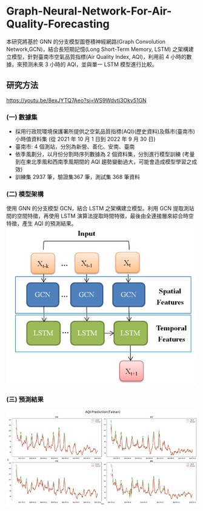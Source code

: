 # Graph-Neural-Network-For-Air-Quality-Forecasting  
本研究將基於 GNN 的分支模型圖卷積神經網路(Graph Convolution Network,GCN)，結合長短期記憶(Long Short-Term Memory, LSTM) 之架構建立模型，針對臺南市空氣品質指標(Air Quality Index, AQI)，利用前 4 小時的數據，來预测未來 3 小時的 AQI，並與單一 LSTM 模型進行比較。

## 研究方法
https://youtu.be/8exJYTQ7Aeo?si=WS9Wdvtj3Okv51GN
### (一) 數據集
* 採用行政院環境保護署所提供之空氣品質指標(AQI)(歷史資料)及縣市(臺南市)小時值資料集 (從 2021 年 10 月 1 日到 2022 年 9 月 30 日)
* 臺南市: 4 個測站，分別為新營、善化、安南、臺南 
* 依季風劃分，以月份分割時序列數據為 2 個資料集，分別進行模型訓練 (考量到在東北季風和西南季風期間的 AQI 趨勢變動過大，可能會造成模型學習之成效)
* 訓練集 2937 筆，驗證集367 筆，測試集 368 筆資料
### (二) 模型架構
使用 GNN 的分支模型 GCN，結合 LSTM 之架構建立模型。利用 GCN 提取測站間的空間特徵，再使用 LSTM 演算法提取時間特徵，最後由全連接層來綜合時空特徵，產生 AQI 的預測結果。  
<img src="https://github.com/EmilyChang6/Graph-Neural-Network-For-Air-Quality-Forecasting/blob/main/model.PNG" width="500">

### (三) 預測結果
<img src="https://github.com/EmilyChang6/Graph-Neural-Network-For-Air-Quality-Forecasting/blob/main/results.png" width="800">
